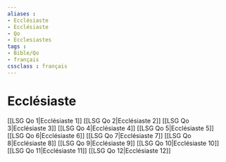 ```yaml
---
aliases : 
- Ecclésiaste
- Ecclésiaste
- Qo
- Ecclesiastes
tags : 
- Bible/Qo
- français
cssclass : français
---
```


# Ecclésiaste

[[LSG Qo 1|Ecclésiaste 1]]
[[LSG Qo 2|Ecclésiaste 2]]
[[LSG Qo 3|Ecclésiaste 3]]
[[LSG Qo 4|Ecclésiaste 4]]
[[LSG Qo 5|Ecclésiaste 5]]
[[LSG Qo 6|Ecclésiaste 6]]
[[LSG Qo 7|Ecclésiaste 7]]
[[LSG Qo 8|Ecclésiaste 8]]
[[LSG Qo 9|Ecclésiaste 9]]
[[LSG Qo 10|Ecclésiaste 10]]
[[LSG Qo 11|Ecclésiaste 11]]
[[LSG Qo 12|Ecclésiaste 12]]
